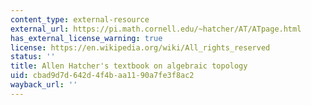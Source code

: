 ```yaml
---
content_type: external-resource
external_url: https://pi.math.cornell.edu/~hatcher/AT/ATpage.html
has_external_license_warning: true
license: https://en.wikipedia.org/wiki/All_rights_reserved
status: ''
title: Allen Hatcher's textbook on algebraic topology
uid: cbad9d7d-642d-4f4b-aa11-90a7fe3f8ac2
wayback_url: ''
---
```

